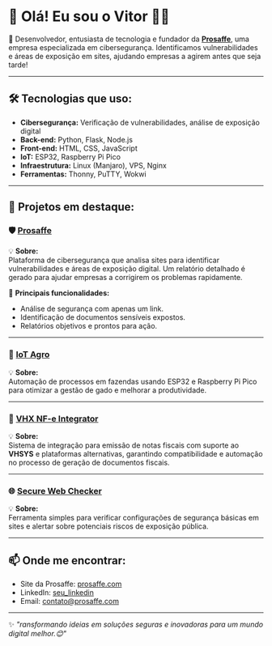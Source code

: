 # 👋 Olá! Eu sou o Vitor 👨‍💻

🚀 Desenvolvedor, entusiasta de tecnologia e fundador da [**Prosaffe**](https://prosaffe.com), uma empresa especializada em cibersegurança. Identificamos vulnerabilidades e áreas de exposição em sites, ajudando empresas a agirem antes que seja tarde!

---

## 🛠️ Tecnologias que uso:
- **Cibersegurança:** Verificação de vulnerabilidades, análise de exposição digital
- **Back-end:** Python, Flask, Node.js
- **Front-end:** HTML, CSS, JavaScript
- **IoT:** ESP32, Raspberry Pi Pico
- **Infraestrutura:** Linux (Manjaro), VPS, Nginx
- **Ferramentas:** Thonny, PuTTY, Wokwi

---

## 🌟 Projetos em destaque:
### 🛡️ [Prosaffe](https://prosaffe.com)  
💡 **Sobre:**  
Plataforma de cibersegurança que analisa sites para identificar vulnerabilidades e áreas de exposição digital. Um relatório detalhado é gerado para ajudar empresas a corrigirem os problemas rapidamente.

📌 **Principais funcionalidades:**
- Análise de segurança com apenas um link.
- Identificação de documentos sensíveis expostos.
- Relatórios objetivos e prontos para ação.

---

### 🚜 [IoT Agro](https://github.com/seuperfil/iot-agro)  
💡 **Sobre:**  
Automação de processos em fazendas usando ESP32 e Raspberry Pi Pico para otimizar a gestão de gado e melhorar a produtividade.

---

### 🔐 [VHX NF-e Integrator](https://github.com/seuperfil/vhx-nfe-integrator)  
💡 **Sobre:**  
Sistema de integração para emissão de notas fiscais com suporte ao **VHSYS** e plataformas alternativas, garantindo compatibilidade e automação no processo de geração de documentos fiscais.

---

### 🌐 [Secure Web Checker](https://prosaffe.com)  
💡 **Sobre:**  
Ferramenta simples para verificar configurações de segurança básicas em sites e alertar sobre potenciais riscos de exposição pública.

---

## 📫 Onde me encontrar:
- Site da Prosaffe: [prosaffe.com](https://prosaffe.com)
- LinkedIn: [seu_linkedin](https://linkedin.com/in/seu-perfil)
- Email: [contato@prosaffe.com](mailto:contato@prosaffe.com)

---

✨ _"ransformando ideias em soluções seguras e inovadoras para um mundo digital melhor.😊"_  
